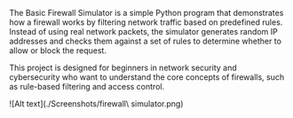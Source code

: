 The Basic Firewall Simulator is a simple Python program that demonstrates how a firewall works by filtering network traffic based on predefined rules. Instead of using real network packets, the simulator generates random IP addresses and checks them against a set of rules to determine whether to allow or block the request.

This project is designed for beginners in network security and cybersecurity who want to understand the core concepts of firewalls, such as rule-based filtering and access control.

![Alt text](./Screenshots/firewall\ simulator.png)
